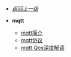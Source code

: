 - [*返回上一级*](/mq/_sidebar.md)
- **mqtt**

    - [mqtt简介](/mq/mqtt/mqtt简介/README.md)
    - [mqtt协议](/mq/mqtt/mqtt协议/README.md)
    - [mqtt Qos深度解读](/mq/mqtt/mqtt-Qos深度解读/README.md)